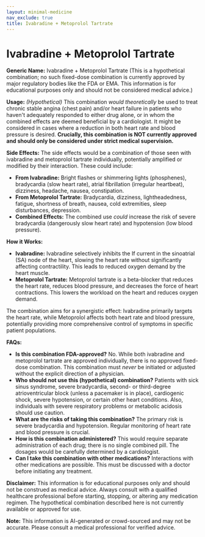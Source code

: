 ```yaml
---
layout: minimal-medicine
nav_exclude: true
title: Ivabradine + Metoprolol Tartrate
---
```


# Ivabradine + Metoprolol Tartrate

**Generic Name:** Ivabradine + Metoprolol Tartrate (This is a hypothetical combination; no such fixed-dose combination is currently approved by major regulatory bodies like the FDA or EMA.  This information is for educational purposes only and should not be considered medical advice.)

**Usage:**  *(Hypothetical)*  This combination *would theoretically* be used to treat chronic stable angina (chest pain) and/or heart failure in patients who haven't adequately responded to either drug alone, or in whom the combined effects are deemed beneficial by a cardiologist.  It might be considered in cases where a reduction in both heart rate and blood pressure is desired.  **Crucially, this combination is NOT currently approved and should only be considered under strict medical supervision.**

**Side Effects:**  The side effects would be a combination of those seen with ivabradine and metoprolol tartrate individually, potentially amplified or modified by their interaction. These could include:

* **From Ivabradine:**  Bright flashes or shimmering lights (phosphenes), bradycardia (slow heart rate), atrial fibrillation (irregular heartbeat), dizziness, headache, nausea, constipation.
* **From Metoprolol Tartrate:**  Bradycardia, dizziness, lightheadedness, fatigue, shortness of breath, nausea, cold extremities, sleep disturbances, depression.
* **Combined Effects:**  The combined use *could* increase the risk of severe bradycardia (dangerously slow heart rate) and hypotension (low blood pressure).


**How it Works:**

* **Ivabradine:** Ivabradine selectively inhibits the If current in the sinoatrial (SA) node of the heart, slowing the heart rate without significantly affecting contractility. This leads to reduced oxygen demand by the heart muscle.
* **Metoprolol Tartrate:** Metoprolol tartrate is a beta-blocker that reduces the heart rate, reduces blood pressure, and decreases the force of heart contractions.  This lowers the workload on the heart and reduces oxygen demand.

The combination aims for a synergistic effect: Ivabradine primarily targets the heart rate, while Metoprolol affects both heart rate and blood pressure, potentially providing more comprehensive control of symptoms in specific patient populations.


**FAQs:**

* **Is this combination FDA-approved?** No.  While both ivabradine and metoprolol tartrate are approved individually, there is no approved fixed-dose combination.  This combination must *never* be initiated or adjusted without the explicit direction of a physician.
* **Who should not use this (hypothetical) combination?** Patients with sick sinus syndrome, severe bradycardia, second- or third-degree atrioventricular block (unless a pacemaker is in place), cardiogenic shock, severe hypotension, or certain other heart conditions.  Also, individuals with severe respiratory problems or metabolic acidosis should use caution.
* **What are the risks of taking this combination?**  The primary risk is severe bradycardia and hypotension.  Regular monitoring of heart rate and blood pressure is crucial.
* **How is this combination administered?**  This would require separate administration of each drug; there is no single combined pill. The dosages would be carefully determined by a cardiologist.
* **Can I take this combination with other medications?**  Interactions with other medications are possible.  This must be discussed with a doctor before initiating any treatment.


**Disclaimer:** This information is for educational purposes only and should not be construed as medical advice.  Always consult with a qualified healthcare professional before starting, stopping, or altering any medication regimen.  The hypothetical combination described here is not currently available or approved for use.


**Note:** This information is AI-generated or crowd-sourced and may not be accurate. Please consult a medical professional for verified advice.